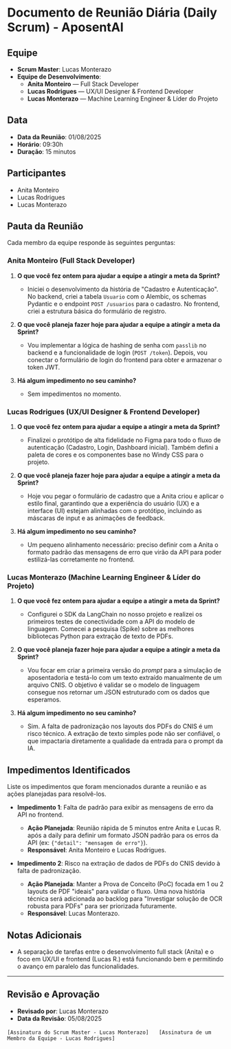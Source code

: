 # Documento de Reunião Diária (Daily Scrum) - AposentAI

## Equipe
- **Scrum Master**: Lucas Monterazo
- **Equipe de Desenvolvimento**:
  - **Anita Monteiro** — Full Stack Developer
  - **Lucas Rodrigues** — UX/UI Designer & Frontend Developer
  - **Lucas Monterazo** — Machine Learning Engineer & Líder do Projeto

## Data
- **Data da Reunião**: 01/08/2025
- **Horário**: 09:30h
- **Duração**: 15 minutos

## Participantes
- Anita Monteiro
- Lucas Rodrigues
- Lucas Monterazo

## Pauta da Reunião
Cada membro da equipe responde às seguintes perguntas:

### Anita Monteiro (Full Stack Developer)
1.  **O que você fez ontem para ajudar a equipe a atingir a meta da Sprint?**
    - Iniciei o desenvolvimento da história de "Cadastro e Autenticação". No backend, criei a tabela `Usuario` com o Alembic, os schemas Pydantic e o endpoint `POST /usuarios` para o cadastro. No frontend, criei a estrutura básica do formulário de registro.

2.  **O que você planeja fazer hoje para ajudar a equipe a atingir a meta da Sprint?**
    - Vou implementar a lógica de hashing de senha com `passlib` no backend e a funcionalidade de login (`POST /token`). Depois, vou conectar o formulário de login do frontend para obter e armazenar o token JWT.

3.  **Há algum impedimento no seu caminho?**
    - Sem impedimentos no momento.

### Lucas Rodrigues (UX/UI Designer & Frontend Developer)
1.  **O que você fez ontem para ajudar a equipe a atingir a meta da Sprint?**
    - Finalizei o protótipo de alta fidelidade no Figma para todo o fluxo de autenticação (Cadastro, Login, Dashboard inicial). Também defini a paleta de cores e os componentes base no Windy CSS para o projeto.

2.  **O que você planeja fazer hoje para ajudar a equipe a atingir a meta da Sprint?**
    - Hoje vou pegar o formulário de cadastro que a Anita criou e aplicar o estilo final, garantindo que a experiência do usuário (UX) e a interface (UI) estejam alinhadas com o protótipo, incluindo as máscaras de input e as animações de feedback.

3.  **Há algum impedimento no seu caminho?**
    - Um pequeno alinhamento necessário: preciso definir com a Anita o formato padrão das mensagens de erro que virão da API para poder estilizá-las corretamente no frontend.

### Lucas Monterazo (Machine Learning Engineer & Líder do Projeto)
1.  **O que você fez ontem para ajudar a equipe a atingir a meta da Sprint?**
    - Configurei o SDK da LangChain no nosso projeto e realizei os primeiros testes de conectividade com a API do modelo de linguagem. Comecei a pesquisa (Spike) sobre as melhores bibliotecas Python para extração de texto de PDFs.

2.  **O que você planeja fazer hoje para ajudar a equipe a atingir a meta da Sprint?**
    - Vou focar em criar a primeira versão do *prompt* para a simulação de aposentadoria e testá-lo com um texto extraído manualmente de um arquivo CNIS. O objetivo é validar se o modelo de linguagem consegue nos retornar um JSON estruturado com os dados que esperamos.

3.  **Há algum impedimento no seu caminho?**
    - Sim. A falta de padronização nos layouts dos PDFs do CNIS é um risco técnico. A extração de texto simples pode não ser confiável, o que impactaria diretamente a qualidade da entrada para o prompt da IA.

## Impedimentos Identificados
Liste os impedimentos que foram mencionados durante a reunião e as ações planejadas para resolvê-los.

- **Impedimento 1**: Falta de padrão para exibir as mensagens de erro da API no frontend.
  - **Ação Planejada**: Reunião rápida de 5 minutos entre Anita e Lucas R. após a daily para definir um formato JSON padrão para os erros da API (ex: `{"detail": "mensagem de erro"}`).
  - **Responsável**: Anita Monteiro e Lucas Rodrigues.

- **Impedimento 2**: Risco na extração de dados de PDFs do CNIS devido à falta de padronização.
  - **Ação Planejada**: Manter a Prova de Conceito (PoC) focada em 1 ou 2 layouts de PDF "ideais" para validar o fluxo. Uma nova história técnica será adicionada ao backlog para "Investigar solução de OCR robusta para PDFs" para ser priorizada futuramente.
  - **Responsável**: Lucas Monterazo.

## Notas Adicionais
- A separação de tarefas entre o desenvolvimento full stack (Anita) e o foco em UX/UI e frontend (Lucas R.) está funcionando bem e permitindo o avanço em paralelo das funcionalidades.

---

## Revisão e Aprovação
- **Revisado por**: Lucas Monterazo
- **Data da Revisão**: 05/08/2025

`[Assinatura do Scrum Master - Lucas Monterazo]` &nbsp;&nbsp;&nbsp;&nbsp; `[Assinatura de um Membro da Equipe - Lucas Rodrigues]`